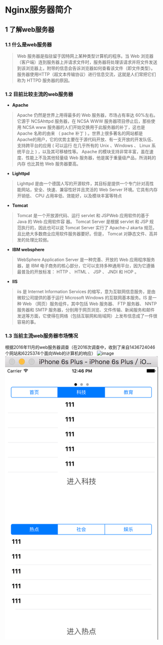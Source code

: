 # Nginx服务器简介
## 1 了解web服务器
### 1.1	什么是web服务器
> Web 服务器是指驻留于因特网上某种类型计算机的程序。当 Web 浏览器（客户端）连到服务器上并请求文件时，服务器将处理该请求并将文件发送到该浏览器上，附带的信息会告诉浏览器如何查看该文件（即文件类型）。服务器使用HTTP（超文本传输协议）进行信息交流，这就是人们常把它们称为 HTTPD 服务器的原因。
### 1.2	目前比较主流的web服务器

+ **Apache**
> Apache  仍然是世界上用得最多的 Web  服务器，市场占有率达 60%左右。它源于 NCSAhttpd  服务器，在 NCSA WWW  服务器项目停止后，那些使用 NCSA www  服务器的人们开始交换用于此服务器的补丁，这也是 Apache  名称的由来 （ pache 补丁 ) 。世界上很多著名的网站都是 Apache的用户，它的优势主要在于源代码开放、有一支开放的开发队伍、支持跨平台的应用 ( 可以运行 在几乎所有的 Unix  、Windows  、 Linux  系统平台上 )  ，以及其可移植性等。 Apache  的模块支持非常丰富，虽在速度、性能上不及其他轻量级 Web  服务器，他是属于重量级产品，所消耗的内存 也比其他 Web 服务器要高。

+	**Lighttpd**
> Lighttpd 是由一个德国人写的开源软件，其目标是提供一个专门针对高性能网站，安全、快速、兼容性好并且灵活的 Web Server 环境。它具有内存开销低、 CPU 占用率低、效能好，以及模块丰富等特点

+	**Tomcat**
> Tomcat  是一个开放源代码、运行 servlet  和 JSPWeb  应用软件的基于Java  的 Web  应用软件容 器。 Tomcat Server  是根据 servlet  和 JSP  规范执行的，因此也可以说 Tomcat Server  实行了 Apache-J akarta  规范，且比绝大多数商业应用软件服务器要好。但是， Tomcat  对静态文件、高并发的处理比较弱。

+	**IBM websphere**
> WebSphere Application Server 是一种完善、开放的 Web 应用程序服务器，是 IBM 电子商务的核心部分，它可以支持多种通用平台，因为它遵循最普及的开放标准： HTTP 、 HTML 、 JSP 、 JNDI 和 HOP 。


+	**IIS**
> iis 是 Internet Information Services 的缩写，意为互联网信息服务，是由微软公司提供的基于运行 Microsoft Windows 的互联网基本服务。IS 是一种 Web （网页）服务组件，其中包括 Web 服务器、 FTP 服务器、 NNTP 服务器和 SMTP 服务器，分别用于网页浏览、文件传输、新闻服务和邮件发送等方面，它使得在网络（包括互联网和局域网）上发布信息成了一件很容易的事。

### 1.3	当前主流web服务器市场情况
根据2016年11月的web服务器调查（在2016次调查中，收到了来自1436724046个网站和6225374个面向Web的计算机的响应）
![image](https://github.com/ots988/mdWord/edit/master/培训：nginx/服务器用户图.png)
![Alt text](https://github.com/chenyufeng1991/NewsClient/raw/master/Screenshots/2.png)
